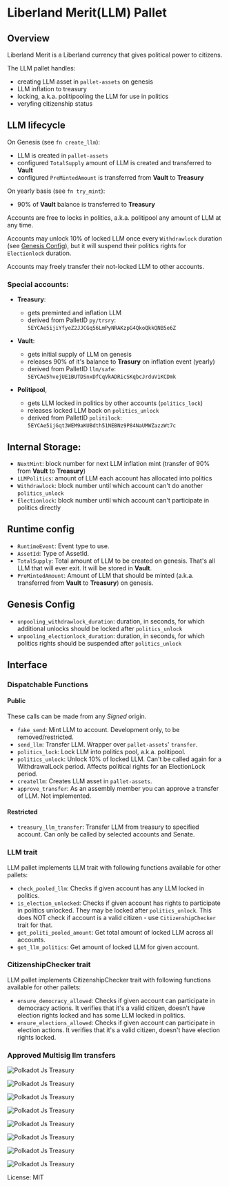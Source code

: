 # Liberland Merit(LLM) Pallet

## Overview

Liberland Merit is a Liberland currency that gives political power to citizens.

The LLM pallet handles:

* creating LLM asset in `pallet-assets` on genesis
* LLM inflation to treasury
* locking, a.k.a. politipooling the LLM for use in politics
* veryfing citizenship status

## LLM lifecycle

On Genesis (see `fn create_llm`):

* LLM is created in `pallet-assets`
* configured `TotalSupply` amount of LLM is created and transferred to **Vault**
* configured `PreMintedAmount` is transferred from **Vault** to **Treasury**

On yearly basis (see `fn try_mint`):

* 90% of **Vault** balance is transferred to **Treasury**

Accounts are free to locks in politics, a.k.a. politipool any amount of LLM at any time.

Accounts may unlock 10% of locked LLM once every `Withdrawlock` duration (see [Genesis Config](#genesis-config)), but it will suspend their politics rights for `Electionlock` duration.

Accounts may freely transfer their not-locked LLM to other accounts.

### Special accounts:

* **Treasury**:
    * gets preminted and inflation LLM
    * derived from PalletID `py/trsry`: `5EYCAe5ijiYfyeZ2JJCGq56LmPyNRAKzpG4QkoQkkQNB5e6Z`

* **Vault**:
    * gets initial supply of LLM on genesis
    * releases 90% of it's balance to **Trasury** on inflation event (yearly)
    * derived from PalletID `llm/safe`: `5EYCAe5hvejUE1BUTDSnxDfCqVkADRicSKqbcJrduV1KCDmk`

* **Politipool**, 
    * gets LLM locked in politics by other accounts (`politics_lock`)
    * releases locked LLM back on `politics_unlock`
    * derived from PalletID `politilock`: `5EYCAe5ijGqt3WEM9aKUBdth51NEBNz9P84NaUMWZazzWt7c`

## Internal Storage:

* `NextMint`: block number for next LLM inflation mint (transfer of 90% from **Vault** to **Treasury**)
* `LLMPolitics`: amount of LLM each account has allocated into politics
* `Withdrawlock`: block number until which account can't do another `politics_unlock`
* `Electionlock`: block number until which account can't participate in politics directly

## Runtime config

* `RuntimeEvent`: Event type to use.
* `AssetId`: Type of AssetId.
* `TotalSupply`: Total amount of LLM to be created on genesis. That's all LLM that will ever exit. It will be stored in **Vault**.
* `PreMintedAmount`: Amount of LLM that should be minted (a.k.a. transferred from **Vault** to **Treasury**) on genesis.

## Genesis Config

* `unpooling_withdrawlock_duration`: duration, in seconds, for which additional unlocks should be locked after `politics_unlock`
* `unpooling_electionlock_duration`: duration, in seconds, for which politics rights should be suspended after `politics_unlock`

## Interface

### Dispatchable Functions

#### Public

These calls can be made from any _Signed_ origin.

* `fake_send`: Mint LLM to account. Development only, to be removed/restricted.
* `send_llm`: Transfer LLM. Wrapper over `pallet-assets`' `transfer`.
* `politics_lock`: Lock LLM into politics pool, a.k.a. politipool.
* `politics_unlock`: Unlock 10% of locked LLM. Can't be called again for a WithdrawalLock period. Affects political rights for an ElectionLock period.
* `createllm`: Creates LLM asset in `pallet-assets`.
* `approve_transfer`: As an assembly member you can approve a transfer of LLM. Not implemented.

#### Restricted

* `treasury_llm_transfer`: Transfer LLM from treasury to specified account. Can only be called by selected accounts and Senate.

### LLM trait

LLM pallet implements LLM trait with following functions available for other pallets:

* `check_pooled_llm`: Checks if given account has any LLM locked in politics.
* `is_election_unlocked`: Checks if given account has rights to participate in politics unlocked. They may be locked after `politics_unlock`. This does NOT check if account is a valid citizen - use `CitizenshipChecker` trait for that.
* `get_politi_pooled_amount`: Get total amount of locked LLM across all accounts.
* `get_llm_politics`: Get amount of locked LLM for given account.

### CitizenshipChecker trait

LLM pallet implements CitizenshipChecker trait with following functions available for other pallets:

* `ensure_democracy_allowed`: Checks if given account can participate in democracy actions. It verifies that it's a valid citizen, doesn't have election rights locked and has some LLM locked in politics.
* `ensure_elections_allowed`: Checks if given account can participate in election actions. It verifies that it's a valid citizen, doesn't have election rights locked.



### Approved Multisig llm transfers



![Polkadot Js Treasury](treasury_account_query.png)

![Polkadot Js Treasury](check_multisig.png)

![Polkadot Js Treasury](treasuryllm_transfer_with_multisig.png)

![Polkadot Js Treasury](multisig_send_tx.png)

![Polkadot Js Treasury](pending_multisig.png)

![Polkadot Js Treasury](approve_multisig.png)

![Polkadot Js Treasury](pasted_multisig_approved_data.png)

![Polkadot Js Treasury](after_multisig.png)


License: MIT